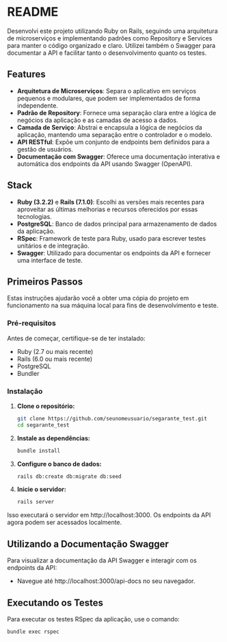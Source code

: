 # README

Desenvolvi este projeto utilizando Ruby on Rails, seguindo uma arquitetura de microserviços e implementando padrões como Repository e Services para manter o código organizado e claro. Utilizei também o Swagger para documentar a API e facilitar tanto o desenvolvimento quanto os testes.

## Features

- **Arquitetura de Microserviços**: Separa o aplicativo em serviços pequenos e modulares, que podem ser implementados de forma independente.
- **Padrão de Repository**: Fornece uma separação clara entre a lógica de negócios da aplicação e as camadas de acesso a dados.
- **Camada de Serviço**: Abstrai e encapsula a lógica de negócios da aplicação, mantendo uma separação entre o controlador e o modelo.
- **API RESTful**: Expõe um conjunto de endpoints bem definidos para a gestão de usuários.
- **Documentação com Swagger**: Oferece uma documentação interativa e automática dos endpoints da API usando Swagger (OpenAPI).

## Stack

- **Ruby (3.2.2)** e **Rails (7.1.0)**: Escolhi as versões mais recentes para aproveitar as últimas melhorias e recursos oferecidos por essas tecnologias.
- **PostgreSQL**: Banco de dados principal para armazenamento de dados da aplicação.
- **RSpec**: Framework de teste para Ruby, usado para escrever testes unitários e de integração.
- **Swagger**: Utilizado para documentar os endpoints da API e fornecer uma interface de teste.

## Primeiros Passos

Estas instruções ajudarão você a obter uma cópia do projeto em funcionamento na sua máquina local para fins de desenvolvimento e teste.

### Pré-requisitos

Antes de começar, certifique-se de ter instalado:
- Ruby (2.7 ou mais recente)
- Rails (6.0 ou mais recente)
- PostgreSQL
- Bundler

### Instalação

1. **Clone o repositório:**

   ```bash
   git clone https://github.com/seunomeusuario/segarante_test.git
   cd segarante_test

2. **Instale as dependências:**

   ```bash
   bundle install

3. **Configure o banco de dados:**

   ```bash
   rails db:create db:migrate db:seed

4. **Inicie o servidor:**

   ```bash
   rails server
Isso executará o servidor em http://localhost:3000. Os endpoints da API agora podem ser acessados localmente.

## Utilizando a Documentação Swagger

Para visualizar a documentação da API Swagger e interagir com os endpoints da API:
- Navegue até http://localhost:3000/api-docs no seu navegador.

## Executando os Testes

Para executar os testes RSpec da aplicação, use o comando:

```bash
bundle exec rspec

   
